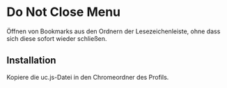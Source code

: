 # Do Not Close Menu
Öffnen von Bookmarks aus den Ordnern der Lesezeichenleiste, ohne dass sich diese sofort wieder schließen.

## Installation
Kopiere die uc.js-Datei in den Chromeordner des Profils.

